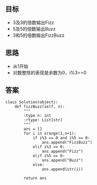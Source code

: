 ## 目标
+ 3及3的倍数输出Fizz
+ 5及5的倍数输出Buzz
+ 3和5的倍数输出FizzBuzz

## 思路
+ 从1开始
+ 对数整除的表现是余数为0，i%3==0

## 答案
```
class Solution(object):
    def fizzBuzz(self, n):
        """
        :type n: int
        :rtype: List[str]
        """
        ans = []
        for i in xrange(1,n+1):
            if i%3 == 0 and i%5 == 0:
                ans.append("FizzBuzz")
            elif i%3 == 0:
                ans.append("Fizz")
            elif i%5 == 0:
                ans.append("Buzz")
            else:
                ans.append(str(i))
            
        return ans
```
